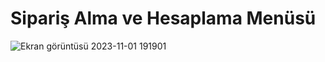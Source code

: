 # Sipariş Alma ve Hesaplama Menüsü

![Ekran görüntüsü 2023-11-01 191901](https://github.com/burakelci12/Yemek_Menu/assets/131363641/d7e5c028-fdd1-4a97-ab5a-c5a0ea9497c5)

